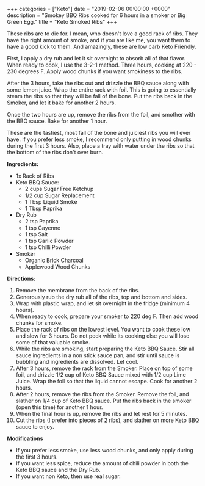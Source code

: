 +++
categories = ["Keto"]
date = "2019-02-06 00:00:00 +0000"
description = "Smokey BBQ Ribs cooked for 6 hours in a smoker or Big Green Egg."
title = "Keto Smoked Ribs"
+++

These ribs are to die for.  I mean, who doesn't love a good rack of ribs.  They have the right amount of smoke, and if you are like me, you want them to have a good kick to them.  And amazingly, these are low carb Keto Friendly.

First, I apply a dry rub and let it sit overnight to absorb all of that flavor.  When ready to cook, I use the 3-2-1 method.  Three hours, cooking at 220 - 230 degrees F.  Apply wood chunks if you want smokiness to the ribs.

After the 3 hours, take the ribs out and drizzle the BBQ sauce along with some lemon juice.  Wrap the entire rack with foil.  This is going to essentially steam the ribs so that they will be fall of the bone.  Put the ribs back in the Smoker, and let it bake for another 2 hours.

Once the two hours are up, remove the ribs from the foil, and smother with the BBQ sauce.  Bake for another 1 hour.

These are the tastiest, most fall of the bone and juiciest ribs you will ever have.  If you prefer less smoke, I recommend only putting in wood chunks during the first 3 hours.  Also, place a tray with water under the ribs so that the bottom of the ribs don't over burn.

**Ingredients:**

* 1x Rack of Ribs
* Keto BBQ Sauce:
  * 2 cups Sugar Free Ketchup
  * 1/2 cup Sugar Replacement
  * 1 Tbsp Liquid Smoke
  * 1 Tbsp Paprika
* Dry Rub
  * 2 tsp Paprika
  * 1 tsp Cayenne
  * 1 tsp Salt
  * 1 tsp Garlic Powder
  * 1 tsp Chilli Powder
* Smoker
  * Organic Brick Charcoal
  * Applewood Wood Chunks

**Directions:**

 1. Remove the membrane from the back of the ribs.
 2. Generously rub the dry rub all of the ribs, top and bottom and sides.
 3. Wrap with plastic wrap, and let sit overnight in the fridge (minimum 4 hours).
 4. When ready to cook, prepare your smoker to 220 deg F.  Then add wood chunks for smoke.
 5. Place the rack of ribs on the lowest level.  You want to cook these low and slow for 3 hours.  Do not peek while its cooking else you will lose some of that valuable smoke.
 6. While the ribs are smoking, start preparing the Keto BBQ Sauce.  Stir all sauce ingredients in a non stick sauce pan, and stir until sauce is bubbling and ingredients are dissolved.  Let cool.
 7. After 3 hours, remove the rack from the Smoker.  Place on top of some foil, and drizzle 1/2 cup of Keto BBQ Sauce mixed with 1/2 cup Lime Juice.  Wrap the foil so that the liquid cannot escape.  Cook for another 2 hours.
 8. After 2 hours, remove the ribs from the Smoker.  Remove the foil, and slather on 1/4 cup of Keto BBQ sauce.  Put the ribs back in the smoker (open this time) for another 1 hour.
 9. When the final hour is up, remove the ribs and let rest for 5 minutes.
10. Cut the ribs (I prefer into pieces of 2 ribs), and slather on more Keto BBQ sauce to enjoy.

**Modifications**

* If you prefer less smoke, use less wood chunks, and only apply during the first 3 hours.
* If you want less spice, reduce the amount of chili powder in both the Keto BBQ sauce and the Dry Rub.
* If you want non Keto, then use real sugar.